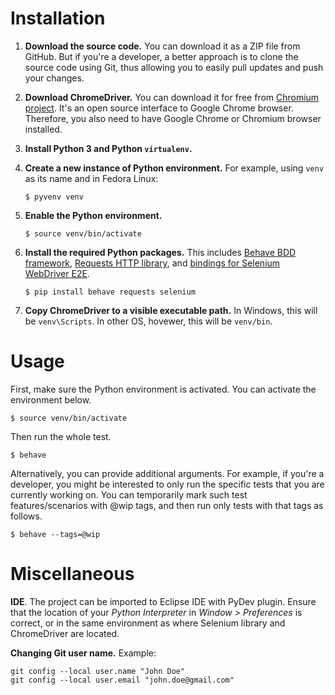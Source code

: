 Installation
============

1.  __Download the source code.__ You can download it as a ZIP file from
    GitHub. But if you're a developer, a better approach is to clone the source
    code using Git, thus allowing you to easily pull updates and push your
    changes.

2.  __Download ChromeDriver.__ You can download it for free from [Chromium
    project](https://sites.google.com/a/chromium.org/chromedriver/downloads).
    It's an open source interface to Google Chrome browser. Therefore, you also
    need to have Google Chrome or Chromium browser installed.

3.  __Install Python 3 and Python `virtualenv`.__

4.  __Create a new instance of Python environment.__ For example, using `venv`
    as its name and in Fedora Linux:

    ```
    $ pyvenv venv
    ```

5.  __Enable the Python environment.__

    ```
    $ source venv/bin/activate
    ```

6.  __Install the required Python packages.__ This includes [Behave BDD
    framework](https://github.com/behave/behave), [Requests HTTP
    library](https://github.com/kennethreitz/requests), and [bindings for
    Selenium WebDriver E2E](https://pypi.python.org/pypi/selenium).

    ```
    $ pip install behave requests selenium
    ```

7.  __Copy ChromeDriver to a visible executable path.__ In Windows, this will
    be `venv\Scripts`. In other OS, hovewer, this will be `venv/bin`.


Usage
=====

First, make sure the Python environment is activated. You can activate the
environment below.

```
$ source venv/bin/activate
```

Then run the whole test.

```
$ behave
```

Alternatively, you can provide additional arguments. For example, if you're a
developer, you might be interested to only run the specific tests that you are
currently working on. You can temporarily mark such test features/scenarios
with @wip tags, and then run only tests with that tags as follows.

```
$ behave --tags=@wip
```



Miscellaneous
=============

__IDE__. The project can be imported to Eclipse IDE with PyDev plugin. Ensure
that the location of your _Python Interpreter_ in _Window > Preferences_ is
correct, or in the same environment as where Selenium library and ChromeDriver
are located.

__Changing Git user name.__ Example:

```
git config --local user.name "John Doe"
git config --local user.email "john.doe@gmail.com"
```
